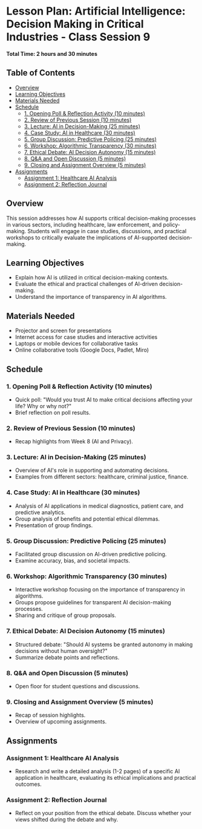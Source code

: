 # Lesson Plan: Artificial Intelligence: Decision Making in Critical Industries - Class Session 9

**Total Time: 2 hours and 30 minutes**

## Table of Contents
- [Overview](#overview)
- [Learning Objectives](#learning-objectives)
- [Materials Needed](#materials-needed)
- [Schedule](#schedule)
  - [1. Opening Poll & Reflection Activity (10 minutes)](#1-opening-poll--reflection-activity-10-minutes)
  - [2. Review of Previous Session (10 minutes)](#2-review-of-previous-session-10-minutes)
  - [3. Lecture: AI in Decision-Making (25 minutes)](#3-lecture-ai-in-decision-making-25-minutes)
  - [4. Case Study: AI in Healthcare (30 minutes)](#4-case-study-ai-in-healthcare-30-minutes)
  - [5. Group Discussion: Predictive Policing (25 minutes)](#5-group-discussion-predictive-policing-25-minutes)
  - [6. Workshop: Algorithmic Transparency (30 minutes)](#6-workshop-algorithmic-transparency-30-minutes)
  - [7. Ethical Debate: AI Decision Autonomy (15 minutes)](#7-ethical-debate-ai-decision-autonomy-15-minutes)
  - [8. Q&A and Open Discussion (5 minutes)](#8-qa-and-open-discussion-5-minutes)
  - [9. Closing and Assignment Overview (5 minutes)](#9-closing-and-assignment-overview-5-minutes)
- [Assignments](#assignments)
  - [Assignment 1: Healthcare AI Analysis](#assignment-1-healthcare-ai-analysis)
  - [Assignment 2: Reflection Journal](#assignment-2-reflection-journal)

## Overview
This session addresses how AI supports critical decision-making processes in various sectors, including healthcare, law enforcement, and policy-making. Students will engage in case studies, discussions, and practical workshops to critically evaluate the implications of AI-supported decision-making.

## Learning Objectives
- Explain how AI is utilized in critical decision-making contexts.
- Evaluate the ethical and practical challenges of AI-driven decision-making.
- Understand the importance of transparency in AI algorithms.

## Materials Needed
- Projector and screen for presentations
- Internet access for case studies and interactive activities
- Laptops or mobile devices for collaborative tasks
- Online collaborative tools (Google Docs, Padlet, Miro)

## Schedule

### 1. Opening Poll & Reflection Activity (10 minutes)
- Quick poll: "Would you trust AI to make critical decisions affecting your life? Why or why not?"
- Brief reflection on poll results.

### 2. Review of Previous Session (10 minutes)
- Recap highlights from Week 8 (AI and Privacy).

### 3. Lecture: AI in Decision-Making (25 minutes)
- Overview of AI's role in supporting and automating decisions.
- Examples from different sectors: healthcare, criminal justice, finance.

### 4. Case Study: AI in Healthcare (30 minutes)
- Analysis of AI applications in medical diagnostics, patient care, and predictive analytics.
- Group analysis of benefits and potential ethical dilemmas.
- Presentation of group findings.

### 5. Group Discussion: Predictive Policing (25 minutes)
- Facilitated group discussion on AI-driven predictive policing.
- Examine accuracy, bias, and societal impacts.

### 6. Workshop: Algorithmic Transparency (30 minutes)
- Interactive workshop focusing on the importance of transparency in algorithms.
- Groups propose guidelines for transparent AI decision-making processes.
- Sharing and critique of group proposals.

### 7. Ethical Debate: AI Decision Autonomy (15 minutes)
- Structured debate: "Should AI systems be granted autonomy in making decisions without human oversight?"
- Summarize debate points and reflections.

### 8. Q&A and Open Discussion (5 minutes)
- Open floor for student questions and discussions.

### 9. Closing and Assignment Overview (5 minutes)
- Recap of session highlights.
- Overview of upcoming assignments.

## Assignments

### Assignment 1: Healthcare AI Analysis
- Research and write a detailed analysis (1-2 pages) of a specific AI application in healthcare, evaluating its ethical implications and practical outcomes.

### Assignment 2: Reflection Journal
- Reflect on your position from the ethical debate. Discuss whether your views shifted during the debate and why.
